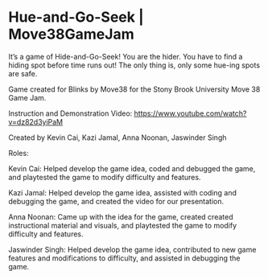 # Hue-and-Go-Seek | Move38GameJam

It’s a game of Hide-and-Go-Seek! You are the hider. You have to find a hiding spot before time runs out! The only thing is, only some hue-ing spots are safe.

Game created for Blinks by Move38 for the Stony Brook University Move 38 Game Jam.

Instruction and Demonstration Video: https://www.youtube.com/watch?v=dz82d3yiPaM

Created by Kevin Cai, Kazi Jamal, Anna Noonan, Jaswinder Singh

Roles:

Kevin Cai: Helped develop the game idea, coded and debugged the game, and playtested the game to modify difficulty and features.

Kazi Jamal: Helped develop the game idea, assisted with coding and debugging the game, and created the video for our presentation.

Anna Noonan: Came up with the idea for the game, created created instructional material and visuals, and playtested the game to modify difficulty and features.

Jaswinder Singh: Helped develop the game idea, contributed to new game features and modifications to difficulty, and assisted in debugging the game.
